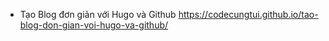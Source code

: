 * Tạo Blog đơn giản với Hugo và Github
  https://codecungtui.github.io/tao-blog-don-gian-voi-hugo-va-github/

